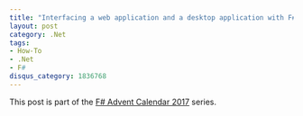 ```yaml
---
title: "Interfacing a web application and a desktop application with F#"
layout: post
category: .Net
tags:
- How-To
- .Net
- F#
disqus_category: 1836768
---
```


This post is part of the [F# Advent Calendar 2017](https://sergeytihon.com/2017/10/22/f-advent-calendar-in-english-2017/) series.

